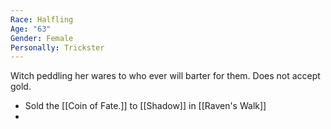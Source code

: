 ```yaml
---
Race: Halfling
Age: "63"
Gender: Female
Personally: Trickster
---
```

Witch peddling her wares to who ever will barter for them. Does not accept gold. 

- Sold the [[Coin of Fate.]] to [[Shadow]] in [[Raven's Walk]] 
- 